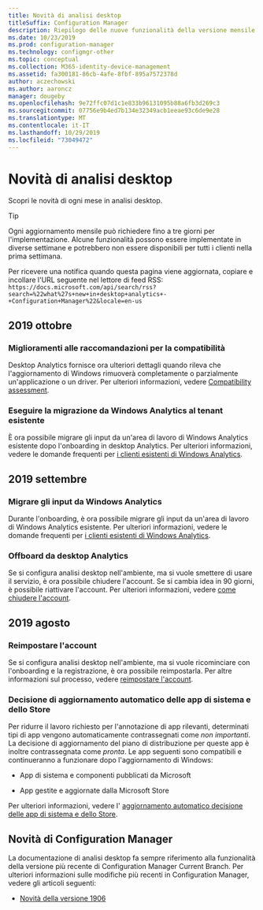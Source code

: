 ```yaml
---
title: Novità di analisi desktop
titleSuffix: Configuration Manager
description: Riepilogo delle nuove funzionalità della versione mensile più recente del servizio cloud di analisi dei desktop.
ms.date: 10/23/2019
ms.prod: configuration-manager
ms.technology: configmgr-other
ms.topic: conceptual
ms.collection: M365-identity-device-management
ms.assetid: fa300181-86cb-4afe-8fbf-895a7572378d
author: aczechowski
ms.author: aaroncz
manager: dougeby
ms.openlocfilehash: 9e72ffc07d1c1e833b96131095b88a6fb3d269c3
ms.sourcegitcommit: 07756e9b4ed7b134e32349acb1eeae93c6de9e28
ms.translationtype: MT
ms.contentlocale: it-IT
ms.lasthandoff: 10/29/2019
ms.locfileid: "73049472"
---
```

# <a name="whats-new-in-desktop-analytics"></a>Novità di analisi desktop

Scopri le novità di ogni mese in analisi desktop.

> [!Tip]
> Ogni aggiornamento mensile può richiedere fino a tre giorni per l'implementazione. Alcune funzionalità possono essere implementate in diverse settimane e potrebbero non essere disponibili per tutti i clienti nella prima settimana.

Per ricevere una notifica quando questa pagina viene aggiornata, copiare e incollare l'URL seguente nel lettore di feed RSS: `https://docs.microsoft.com/api/search/rss?search=%22what%27s+new+in+desktop+analytics+-+Configuration+Manager%22&locale=en-us`
<!-- a locale is required for the RSS search string -->

## <a name="october-2019"></a>2019 ottobre

### <a name="improvements-to-compatibility-recommendations"></a>Miglioramenti alle raccomandazioni per la compatibilità

<!-- 3594545 -->

Desktop Analytics fornisce ora ulteriori dettagli quando rileva che l'aggiornamento di Windows rimuoverà completamente o parzialmente un'applicazione o un driver. Per ulteriori informazioni, vedere [Compatibility assessment](/sccm/desktop-analytics/compat-assessment#asset-is-removed-during-upgrade).

### <a name="migrate-from-windows-analytics-to-existing-tenant"></a>Eseguire la migrazione da Windows Analytics al tenant esistente

<!-- 5202803 -->

È ora possibile migrare gli input da un'area di lavoro di Windows Analytics esistente dopo l'onboarding in desktop Analytics. Per ulteriori informazioni, vedere le domande frequenti per [i clienti esistenti di Windows Analytics](/sccm/desktop-analytics/faq#existing-windows-analytics-customers).

## <a name="september-2019"></a>2019 settembre

### <a name="migrate-inputs-from-windows-analytics"></a>Migrare gli input da Windows Analytics

<!-- 4252663 -->

Durante l'onboarding, è ora possibile migrare gli input da un'area di lavoro di Windows Analytics esistente. Per ulteriori informazioni, vedere le domande frequenti per [i clienti esistenti di Windows Analytics](/sccm/desktop-analytics/faq#existing-windows-analytics-customers).

### <a name="offboard-from-desktop-analytics"></a>Offboard da desktop Analytics

<!-- 4972396 -->

Se si configura analisi desktop nell'ambiente, ma si vuole smettere di usare il servizio, è ora possibile chiudere l'account. Se si cambia idea in 90 giorni, è possibile riattivare l'account. Per ulteriori informazioni, vedere [come chiudere l'account](/sccm/desktop-analytics/account-close).


## <a name="august-2019"></a>2019 agosto

### <a name="reset-your-account"></a>Reimpostare l'account

<!-- 3733897 -->

Se si configura analisi desktop nell'ambiente, ma si vuole ricominciare con l'onboarding e la registrazione, è ora possibile reimpostarla. Per altre informazioni sul processo, vedere [reimpostare l'account](/sccm/desktop-analytics/account-reset).

### <a name="automatic-upgrade-decision-of-system-and-store-apps"></a>Decisione di aggiornamento automatico delle app di sistema e dello Store

<!-- 3587232 -->

Per ridurre il lavoro richiesto per l'annotazione di app rilevanti, determinati tipi di app vengono automaticamente contrassegnati come *non importanti*. La decisione di aggiornamento del piano di distribuzione per queste app è inoltre contrassegnata come *pronta*. Le app seguenti sono compatibili e continueranno a funzionare dopo l'aggiornamento di Windows:

- App di sistema e componenti pubblicati da Microsoft

- App gestite e aggiornate dalla Microsoft Store

Per ulteriori informazioni, vedere l' [aggiornamento automatico decisione delle app di sistema e dello Store](/sccm/desktop-analytics/about-assets#bkmk_plan-autoapp).


## <a name="whats-new-in-configuration-manager"></a>Novità di Configuration Manager

La documentazione di analisi desktop fa sempre riferimento alla funzionalità della versione più recente di Configuration Manager Current Branch. Per ulteriori informazioni sulle modifiche più recenti in Configuration Manager, vedere gli articoli seguenti:

<!-- - [What's new in version 1910](/sccm/core/plan-design/changes/whats-new-in-version-1910#bkmk_da) -->

- [Novità della versione 1906](/sccm/core/plan-design/changes/whats-new-in-version-1906#bkmk_da)

